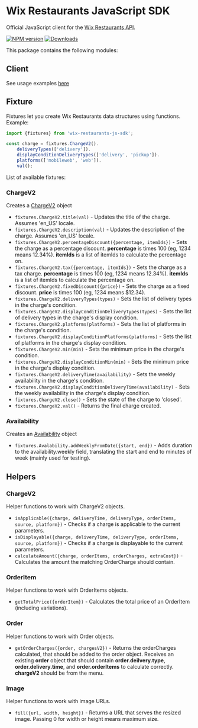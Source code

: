 # Wix Restaurants JavaScript SDK
Official JavaScript client for the [Wix Restaurants API](http://developers.wixrestaurants.com).

[![NPM version][npm-image]][npm-url] [![Downloads][downloads-image]][npm-url]

This package contains the following modules:
## Client
See usage examples [here](https://github.com/wix/wix-restaurants-js-sdk/wiki)

## Fixture
Fixtures let you create Wix Restaurants data structures using functions. Example:
```javascript
import {fixtures} from 'wix-restaurants-js-sdk';

const charge = fixtures.ChargeV2().
    deliveryTypes(['delivery']).
    displayConditionDeliveryTypes(['delivery', 'pickup']).
    platforms(['mobileweb', 'web']).
    val();
```
List of available fixtures:
### ChargeV2
Creates a [ChargeV2](https://github.com/wix/openrest4j/blob/master/openrest4j-api/src/main/java/com/openrest/olo/charges/Charge.java) object
- ```fixtures.ChargeV2.title(val)``` - Updates the title of the charge. Assumes 'en_US' locale.
- ```fixtures.ChargeV2.description(val)``` - Updates the description of the charge. Assumes 'en_US' locale.
- ```fixtures.ChargeV2.percentageDiscount({percentage, itemIds})``` - Sets the charge as a percentage discount. **percentage** is times 100 (eg, 1234 means 12.34%). **itemIds** is a list of itemIds to calculate the percentage on.
- ```fixtures.ChargeV2.tax({percentage, itemIds})``` - Sets the charge as a tax charge. **percentage** is times 100 (eg, 1234 means 12.34%). **itemIds** is a list of itemIds to calculate the percentage on.
- ```fixtures.ChargeV2.fixedDiscount({price})``` - Sets the charge as a fixed discount. **price** is times 100 (eg, 1234 means $12.34).
- ```fixtures.ChargeV2.deliveryTypes(types)``` - Sets the list of delivery types in the charge's condition.
- ```fixtures.ChargeV2.displayConditionDeliveryTypes(types)``` - Sets the list of delivery types in the charge's display condition.
- ```fixtures.ChargeV2.platforms(platforms)``` - Sets the list of platforms in the charge's condition.
- ```fixtures.ChargeV2.displayConditionPlatforms(platforms)``` - Sets the list of platforms in the charge's display condition.
- ```fixtures.ChargeV2.min(min)``` - Sets the minimum price in the charge's condition.
- ```fixtures.ChargeV2.displayConditionMin(min)``` - Sets the minimum price in the charge's display condition.
- ```fixtures.ChargeV2.deliveryTime(availability)``` - Sets the weekly availability in the charge's condition.
- ```fixtures.ChargeV2.displayConditionDeliveryTime(availability)``` - Sets the weekly availability in the charge's display condition.
- ```fixtures.ChargeV2.close()``` - Sets the state of the charge to 'closed'.
- ```fixtures.ChargeV2.val()``` - Returns the final charge created.

### Availability
Creates an [Availability](https://github.com/wix/wix-restaurants-availability/blob/master/wix-restaurants-availability-api/src/main/java/com/wix/restaurants/availability/Availability.java) object
- ```fixtures.Avalability.addWeeklyFromDate({start, end})``` - Adds duration to the availability.weekly field, translating the start and end to minutes of week (mainly used for testing).

## Helpers
### ChargeV2
Helper functions to work with ChargeV2 objects.
- ```isApplicable({charge, deliveryTime, deliveryType, orderItems, source, platform})``` - Checks if a charge is applicable to the current parameters.
- ```isDisplayable({charge, deliveryTime, deliveryType, orderItems, source, platform})``` - Checks if a charge is displayable to the current parameters.
- ```calculateAmount({charge, orderItems, orderCharges, extraCost})``` - Calculates the amount the matching OrderCharge should contain.

### OrderItem
Helper functions to work with OrderItems objects.
- ```getTotalPrice({orderItem})``` - Calculates the total price of an OrderItem (including variations).

### Order
Helper functions to work with Order objects.
- ```getOrderCharges({order, chargesV2})``` - Returns the orderCharges calculated, that should be added to the order object. Receives an existing **order** object that should contain **order.deilvery.type**, **order.delivery.time**, and **order.orderItems** to calculate correctly. **chargeV2** should be from the menu.

### Image
Helper functions to work with image URLs.
- ```fill({url, width, height})``` - Returns a URL that serves the resized image. Passing 0 for width or height means maximum size.


[downloads-image]: https://img.shields.io/npm/dm/wix-restaurants-js-sdk.svg

[npm-url]: https://npmjs.org/package/wix-restaurants-js-sdk
[npm-image]: https://img.shields.io/npm/v/wix-restaurants-js-sdk.svg
